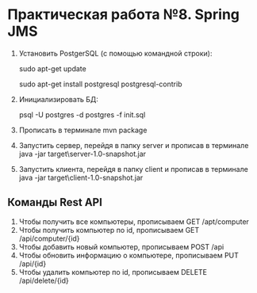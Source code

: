 # Практическая работа №8. Spring JMS

1. Установить PostgerSQL (с помощью командной строки):

   sudo apt-get update

   sudo apt-get install postgresql postgresql-contrib

2. Инициализировать БД:

   psql -U postgres -d postgres -f init.sql

3. Прописать в терминале mvn package

4. Запустить сервер, перейдя в папку server и прописав в терминале java -jar target\server-1.0-snapshot.jar

5. Запустить клиента, перейдя в папку client и прописав в терминале java -jar target\client-1.0-snapshot.jar

## Команды Rest API

1. Чтобы получить все компьютеры, прописываем GET /apt/computer
2. Чтобы получить компьютер по id, прописываем GET /api/computer/{id}
3. Чтобы добавить новый компьютер, прописываем POST /api
4. Чтобы обновить информацию о компьютере, прописываем PUT /api/{id}
5. Чтобы удалить компьютер по id, прописываем DELETE /api/delete/{id}
